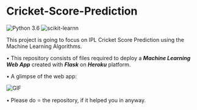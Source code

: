 # Cricket-Score-Prediction
![Python 3.6](https://img.shields.io/badge/Python-3.6-brightgreen.svg) ![scikit-learnn](https://img.shields.io/badge/Library-Scikit_Learn-orange.svg)

This project is going to focus on IPL Cricket Score Prediction using the Machine Learning Algorithms.


• This repository consists of files required to deploy a ___Machine Learning Web App___ created with ___Flask___ on ___Heroku___ platform.






• A glimpse of the web app:

 ![GIF](readme_resources/ipl-first-innings-score-web-app.gif)
 

• Please do ⭐ the repository, if it helped you in anyway.
